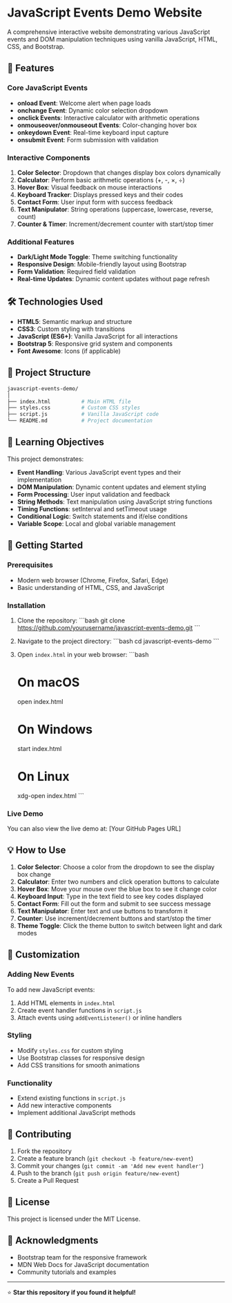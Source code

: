 # JavaScript Events Demo Website

A comprehensive interactive website demonstrating various JavaScript events and DOM manipulation techniques using vanilla JavaScript, HTML, CSS, and Bootstrap.

## 🚀 Features

### Core JavaScript Events
- **onload Event**: Welcome alert when page loads
- **onchange Event**: Dynamic color selection dropdown
- **onclick Events**: Interactive calculator with arithmetic operations
- **onmouseover/onmouseout Events**: Color-changing hover box
- **onkeydown Event**: Real-time keyboard input capture
- **onsubmit Event**: Form submission with validation

### Interactive Components
1. **Color Selector**: Dropdown that changes display box colors dynamically
2. **Calculator**: Perform basic arithmetic operations (+, -, ×, ÷)
3. **Hover Box**: Visual feedback on mouse interactions
4. **Keyboard Tracker**: Displays pressed keys and their codes
5. **Contact Form**: User input form with success feedback
6. **Text Manipulator**: String operations (uppercase, lowercase, reverse, count)
7. **Counter & Timer**: Increment/decrement counter with start/stop timer

### Additional Features
- **Dark/Light Mode Toggle**: Theme switching functionality
- **Responsive Design**: Mobile-friendly layout using Bootstrap
- **Form Validation**: Required field validation
- **Real-time Updates**: Dynamic content updates without page refresh

## 🛠️ Technologies Used

- **HTML5**: Semantic markup and structure
- **CSS3**: Custom styling with transitions
- **JavaScript (ES6+)**: Vanilla JavaScript for all interactions
- **Bootstrap 5**: Responsive grid system and components
- **Font Awesome**: Icons (if applicable)

## 📁 Project Structure

```bash
javascript-events-demo/
│
├── index.html          # Main HTML file
├── styles.css          # Custom CSS styles
├── script.js           # Vanilla JavaScript code
└── README.md           # Project documentation
```
## 🎯 Learning Objectives

This project demonstrates:
- **Event Handling**: Various JavaScript event types and their implementation
- **DOM Manipulation**: Dynamic content updates and element styling
- **Form Processing**: User input validation and feedback
- **String Methods**: Text manipulation using JavaScript string functions
- **Timing Functions**: setInterval and setTimeout usage
- **Conditional Logic**: Switch statements and if/else conditions
- **Variable Scope**: Local and global variable management

## 🚀 Getting Started

### Prerequisites
- Modern web browser (Chrome, Firefox, Safari, Edge)
- Basic understanding of HTML, CSS, and JavaScript

### Installation
1. Clone the repository:
   \`\`\`bash
   git clone https://github.com/yourusername/javascript-events-demo.git
   \`\`\`

2. Navigate to the project directory:
   \`\`\`bash
   cd javascript-events-demo
   \`\`\`

3. Open `index.html` in your web browser:
   \`\`\`bash
   # On macOS
   open index.html
   
   # On Windows
   start index.html
   
   # On Linux
   xdg-open index.html
   \`\`\`

### Live Demo
You can also view the live demo at: [Your GitHub Pages URL]

## 💡 How to Use

1. **Color Selector**: Choose a color from the dropdown to see the display box change
2. **Calculator**: Enter two numbers and click operation buttons to calculate
3. **Hover Box**: Move your mouse over the blue box to see it change color
4. **Keyboard Input**: Type in the text field to see key codes displayed
5. **Contact Form**: Fill out the form and submit to see success message
6. **Text Manipulator**: Enter text and use buttons to transform it
7. **Counter**: Use increment/decrement buttons and start/stop the timer
8. **Theme Toggle**: Click the theme button to switch between light and dark modes

## 🎨 Customization

### Adding New Events
To add new JavaScript events:

1. Add HTML elements in `index.html`
2. Create event handler functions in `script.js`
3. Attach events using `addEventListener()` or inline handlers

### Styling
- Modify `styles.css` for custom styling
- Use Bootstrap classes for responsive design
- Add CSS transitions for smooth animations

### Functionality
- Extend existing functions in `script.js`
- Add new interactive components
- Implement additional JavaScript methods

## 🤝 Contributing

1. Fork the repository
2. Create a feature branch (`git checkout -b feature/new-event`)
3. Commit your changes (`git commit -am 'Add new event handler'`)
4. Push to the branch (`git push origin feature/new-event`)
5. Create a Pull Request

## 📝 License

This project is licensed under the MIT License.

## 🙏 Acknowledgments

- Bootstrap team for the responsive framework
- MDN Web Docs for JavaScript documentation
- Community tutorials and examples

---

⭐ **Star this repository if you found it helpful!**
